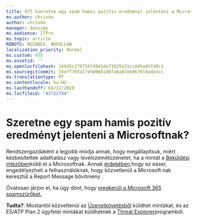 ```yaml
---
title: 975 Szeretne egy spam hamis pozitív eredményt jelenteni a Microsoftnak?
ms.author: chrisda
author: chrisda
manager: dansimp
ms.audience: ITPro
ms.topic: article
ROBOTS: NOINDEX, NOFOLLOW
localization_priority: Normal
ms.custom: 975
ms.assetid: ''
ms.openlocfilehash: 169d5c276f56f4941de73925e21cc045a65fd0c1
ms.sourcegitcommit: 55eff703a17e500681d8fa6a87eb067019ade3cc
ms.translationtype: MT
ms.contentlocale: hu-HU
ms.lasthandoff: 04/22/2020
ms.locfileid: "43722704"
---
```

# <a name="would-you-like-to-report-a-spam-false-positive-to-microsoft"></a>Szeretne egy spam hamis pozitív eredményt jelenteni a Microsoftnak?

Rendszergazdaként a legjobb módja annak, hogy megállapítsuk, miért kézbesítettek adathalász vagy levélszemétüzenetet, ha a mintát a [Beküldési intézőben](https://protection.office.com/reportsubmission)küldi el a Microsoftnak. Annak [érdekében,](https://appsource.microsoft.com/product/office/WA104381180?src=office&tab=Overview)hogy ez easer, engedélyezheti a felhasználóknak, hogy közvetlenül a Microsoft nak keresztül a Report Message bővítmény .

Óvatosan járjon el, ha úgy dönt, hogy [megkerüli a Microsoft 365 spamszűrőket.](https://docs.microsoft.com/exchange/troubleshoot/antispam/cautions-against-bypassing-spam-filters)

**Tudta?**: Mostantól közvetlenül az [Üzenetkövetésből](https://protection.office.com/messagetrace) küldhet mintákat, és az E5/ATP Plan 2 ügyfelei mintákat küldhetnek a [Threat Explorer](https://docs.microsoft.com/microsoft-365/security/office-365-security/threat-explorer)programból.
